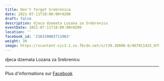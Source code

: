 ```yaml
---
title: Don't forget Srebrenica
date: 2021-07-11T18:00:00+0200
draft: false
description: djeca dzemata Lozana za Srebrenicu
eventDate: 2021-07-11T18:00:00+0200
location: ''
facebook_id: '216159003711963'
weight: 30
image: https://scontent-sjc3-1.xx.fbcdn.net/v/t39.30808-6/467911425_8702124949883247_8451066247417132989_n.jpg?_nc_cat=103&ccb=1-7&_nc_sid=9e60e4&_nc_ohc=eqx-LNvfop8Q7kNvwHEwsv0&_nc_oc=AdnWUYogxy5wCyDX1ShsXY_KUi-FkqWf5sFJTYa5haT-zNCduJeQ7vVNMQt7Kk5AqT0&_nc_zt=23&_nc_ht=scontent-sjc3-1.xx&edm=ABTKTjYEAAAA&_nc_gid=v6sCdK41ZahPhlJsrQBwmA&oh=00_AfKhZbe11EsZJ6sxrQinLU41hohfbudAm1lq4dYG_TPPwQ&oe=682B46D9
---
```


djeca dzemata Lozana za Srebrenicu

---

Plus d'informations sur [Facebook](https://facebook.com/events/216159003711963)